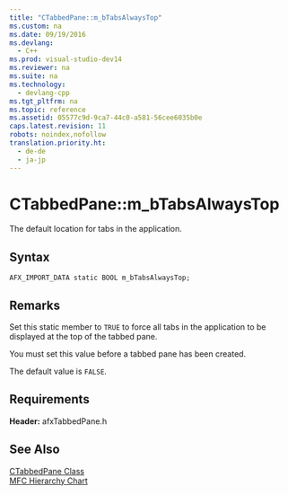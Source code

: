 ```yaml
---
title: "CTabbedPane::m_bTabsAlwaysTop"
ms.custom: na
ms.date: 09/19/2016
ms.devlang: 
  - C++
ms.prod: visual-studio-dev14
ms.reviewer: na
ms.suite: na
ms.technology: 
  - devlang-cpp
ms.tgt_pltfrm: na
ms.topic: reference
ms.assetid: 05577c9d-9ca7-44c0-a581-56cee6035b0e
caps.latest.revision: 11
robots: noindex,nofollow
translation.priority.ht: 
  - de-de
  - ja-jp
---
```

# CTabbedPane::m_bTabsAlwaysTop
The default location for tabs in the application.  
  
## Syntax  
  
```  
AFX_IMPORT_DATA static BOOL m_bTabsAlwaysTop;  
```  
  
## Remarks  
 Set this static member to `TRUE` to force all tabs in the application to be displayed at the top of the tabbed pane.  
  
 You must set this value before a tabbed pane has been created.  
  
 The default value is `FALSE`.  
  
## Requirements  
 **Header:** afxTabbedPane.h  
  
## See Also  
 [CTabbedPane Class](../vs140/CTabbedPane-Class.md)   
 [MFC Hierarchy Chart](../vs140/Hierarchy-Chart.md)